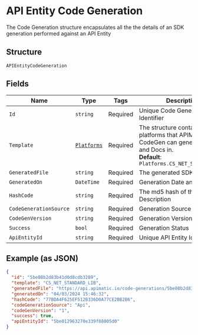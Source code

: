 
# API Entity Code Generation

The Code Generation structure encapsulates all the  the details of an SDK generation performed against an API Entity

## Structure

`APIEntityCodeGeneration`

## Fields

| Name | Type | Tags | Description |
|  --- | --- | --- | --- |
| `Id` | `string` | Required | Unique Code Generation Identifier |
| `Template` | [`Platforms`](../../doc/models/platforms.md) | Required | The structure contains platforms that APIMatic CodeGen can generate SDKs and Docs in.<br>**Default**: `Platforms.CS_NET_STANDARD_LIB` |
| `GeneratedFile` | `string` | Required | The generated SDK |
| `GeneratedOn` | `DateTime` | Required | Generation Date and Time |
| `HashCode` | `string` | Required | The md5 hash of the API Description |
| `CodeGenerationSource` | `string` | Required | Generation Source |
| `CodeGenVersion` | `string` | Required | Generation Version |
| `Success` | `bool` | Required | Generation Status |
| `ApiEntityId` | `string` | Required | Unique API Entity Identifier |

## Example (as JSON)

```json
{
  "id": "5be08b2d83b41d0d8cdb3289",
  "template": "CS_NET_STANDARD_LIB",
  "generatedFile": "https://api.apimatic.io/code-generations/5be08b2d83b41d0d8cdb3289/generated-sdk",
  "generatedOn": "04/03/2024 15:46:32",
  "hashCode": "77BDA4F625EF512B336D0A77CE2BB2B6",
  "codeGenerationSource": "Api",
  "codeGenVersion": "1",
  "success": true,
  "apiEntityId": "5be012963270e339f88005d0"
}
```

